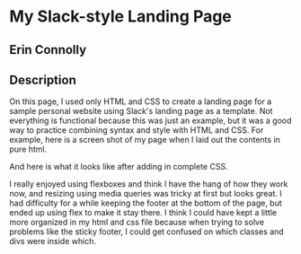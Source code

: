 # My Slack-style Landing Page

## Erin Connolly

## Description
On this page, I used only HTML and CSS to create a landing page for a sample personal website using Slack's landing page as a template. Not everything is functional because this was just an example, but it was a good way to practice combining syntax and style with HTML and CSS. For example, here is a screen shot of my page when I laid out the contents in pure html.

And here is what it looks like after adding in complete CSS.

I really enjoyed using flexboxes and think I have the hang of how they work now, and resizing using media queries was tricky at first but looks great. I had difficulty for a while keeping the footer at the bottom of the page, but ended up using flex to make it stay there. I think I could have kept a little more organized in my html and css file because when trying to solve problems like the sticky footer, I could get confused on which classes and divs were inside which. 
